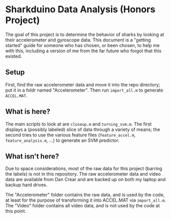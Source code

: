 # Sharkduino Data Analysis (Honors Project)

The goal of this project is to determine the behavior of sharks by
looking at their accelerometer and gyroscope data. This document is a
"getting started" guide for someone who has chosen, or been chosen, to
help me with this, including a version of me from the far future who
forgot that this existed.

## Setup

First, find the raw accelerometer data and move it into the repo 
directory; put it in a foldr named "Accelerometer". Then run 
`import_all.m` to generate `ACCEL.MAT`.

## What is here?

The main scripts to look at are `closeup.m` and `turning_svm.m`. The
first displays a (possibly labeled) slice of data through a variety
of means; the second tries to use the various feature files
(`feature_accel.m`, `feature_analysis.m`, ...) to generate an SVM
predictor.

## What isn't here?

Due to space considerations, most of the raw data for this project
(barring the labels) is not in this repository. The raw accelerometer
data and video data are available from Dan Crear and are backed up on
both my laptop and backup hard drives.

The "Accelerometer" folder contains the raw data, and is used by the
code, at least for the purpose of transforming it into ACCEL.MAT via
`import_all.m`. The "Video" folder contains all video data, and is not
used by the code at this point.
